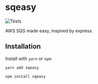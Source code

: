 # sqeasy

![Tests](https://github.com/ron-dadon/sqeasy/actions/workflows/main.yml/badge.svg)

AWS SQS made easy, inspired by express.

## Installation

Install with `yarn` or `npm`:

```shell
yarn add sqeasy
```

```shell
npm install sqeasy
```
